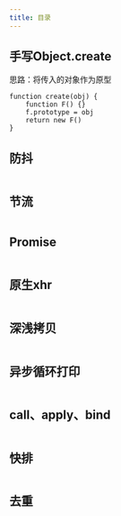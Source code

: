 ```yaml
---
title: 目录
---
```


手写Object.create
---
思路：将传入的对象作为原型
```
function create(obj) {
    function F() {}
    f.prototype = obj
    return new F()
}
```
防抖
---
```

```
节流
---
```

```
Promise
---
```

```
原生xhr
---
```

```
深浅拷贝
---
```

```
异步循环打印
---
```

```
call、apply、bind
---
```

```
快排
---
```

```
去重
---
```

```